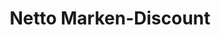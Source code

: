 ---
title: "Netto Marken-Discount"
url: /aue-bad-schlema/netto-marken-discount/
shop: Supermarkt
---